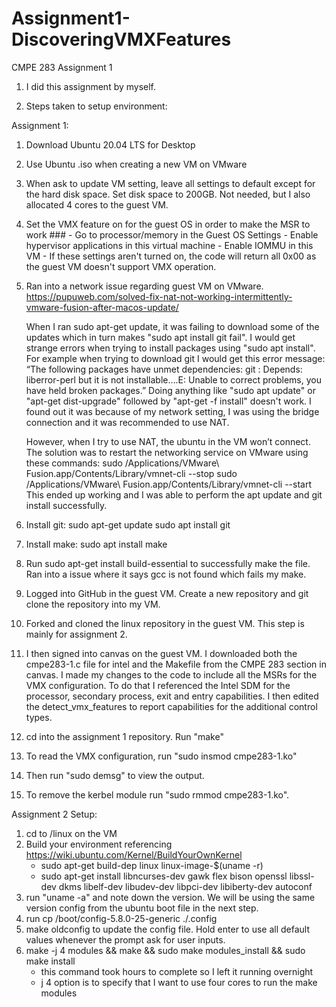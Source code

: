 # Assignment1-DiscoveringVMXFeatures
CMPE 283 Assignment 1

1. I did this assignment by myself.

2. Steps taken to setup environment:

  Assignment 1:

  1. Download Ubuntu 20.04 LTS for Desktop

  2. Use Ubuntu .iso when creating a new VM on VMware

  4. When ask to update VM setting, leave all settings to default except for the hard disk space. Set disk space to 200GB. Not needed, but I also allocated 4 cores to the guest VM.

  5. Set the VMX feature on for the guest OS in order to make the MSR to work ###
    - Go to processor/memory in the Guest OS Settings
    - Enable hypervisor applications in this virtual machine
    - Enable IOMMU in this VM
    - If these settings aren't turned on, the code will return all 0x00 as the guest VM doesn't support VMX operation.

  5. Ran into a network issue regarding guest VM on VMware.  https://pupuweb.com/solved-fix-nat-not-working-intermittently-vmware-fusion-after-macos-update/
  
      When I ran sudo apt-get update, it was failing to download some of the updates which in turn makes "sudo apt install git fail".
    I would get strange errors when trying to install packages using "sudo apt install". For example when trying to download git I would get this error message: “The following packages have unmet dependencies: git : Depends: liberror-perl but it is not installable….E: Unable to correct problems, you have held broken packages.” Doing anything like "sudo apt update" or "apt-get dist-upgrade" followed by "apt-get -f install" doesn't work.
    I found out it was because of my network setting, I was using the bridge connection and it was recommended to use NAT. 

      However, when I try to use NAT, the ubuntu in the VM won’t connect.
    The solution was to restart the networking service on VMware using these commands:
    sudo /Applications/VMware\ Fusion.app/Contents/Library/vmnet-cli --stop
    sudo /Applications/VMware\ Fusion.app/Contents/Library/vmnet-cli --start
    This ended up working and I was able to perform the apt update and git install successfully.

  6. Install git:
    sudo apt-get update
    sudo apt install git
    
  7. Install make:
     sudo apt install make
     
  8. Run sudo apt-get install build-essential to successfully make the file. Ran into a issue where it says gcc is not found which fails my make.

  7. Logged into GitHub in the guest VM. Create a new repository and git clone the repository into my VM.

  8. Forked and cloned the linux repository in the guest VM. This step is mainly for assignment 2.

  9. I then signed into canvas on the guest VM. I downloaded both the cmpe283-1.c file for intel and the Makefile from the CMPE 283 section in canvas. 
    I made my changes to the code to include all the MSRs for the VMX configuration. 
    To do that I referenced the Intel SDM for the processor, secondary process, exit and entry capabilities.
    I then edited the detect_vmx_features to report capabilities for the additional control types.
  
  10. cd into the assignment 1 repository. Run "make"

  11. To read the VMX configuration, run "sudo insmod cmpe283-1.ko"

  12. Then run "sudo demsg" to view the output.

  13. To remove the kerbel module run "sudo rmmod cmpe283-1.ko".

  Assignment 2 Setup:

  1. cd to /linux on the VM
  2. Build your environment referencing https://wiki.ubuntu.com/Kernel/BuildYourOwnKernel
      - sudo apt-get build-dep linux linux-image-$(uname -r)
      - sudo apt-get install libncurses-dev gawk flex bison openssl libssl-dev dkms libelf-dev libudev-dev libpci-dev libiberty-dev autoconf
  3. run "uname -a" and note down the version. We will be using the same version config from the ubuntu boot file in the next step.
  4. run cp /boot/config-5.8.0-25-generic ./.config
  5. make oldconfig to update the config file. Hold enter to use all default values whenever the prompt ask for user inputs.
  6. make -j 4 modules && make && sudo make modules_install && sudo make install
      - this command took hours to complete so I left it running overnight
      - j 4 option is to specify that I want to use four cores to run the make modules
